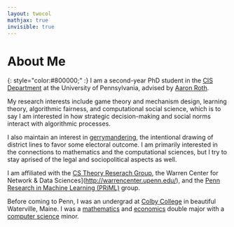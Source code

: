 ```yaml
---
layout: twocol
mathjax: true
invisible: true
---
```



# About Me 
{: style="color:#800000;" :}
I am a second-year PhD student in the [CIS Department](http://cis.upenn.edu) at the University of Pennsylvania, advised by [Aaron Roth](http://cis.upenn.edu/~aaroth). 

My research interests include game theory and mechanism design, learning theory, algorithmic fairness, and computational social science, which is to say I am interested in how strategic decision-making and social norms interact with algorithmic processes.

I also maintain an interest in [gerrymandering](https://en.wikipedia.org/wiki/Gerrymandering), the intentional drawing of district lines to favor some electoral outcome. I am primarily interested in the connections to mathematics and the computational sciences, but I try to stay aprised of the legal and sociopolitical aspects as well.

I am affiliated with the [CS Theory Reserach Group](http://theory.cis.upenn.edu/index.html), the Warren Center for Network & Data Sciences](http://warrencenter.upenn.edu/), and the [Penn Research in Machine Learning (PRiML)](https://priml.upenn.edu/) group.

Before coming to Penn, I was an undergrad at [Colby College](http://colby.edu) in beautiful Waterville, Maine.  I was a [mathematics](colby.edu/math) and [economics](http://colby.edu/econ) double major with a [computer science](http://colby.edu/cs) minor.







